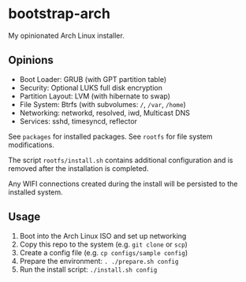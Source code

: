 # bootstrap-arch

My opinionated Arch Linux installer.

## Opinions

- Boot Loader: GRUB (with GPT partition table)
- Security: Optional LUKS full disk encryption
- Partition Layout: LVM (with hibernate to swap)
- File System: Btrfs (with subvolumes: `/`, `/var`, `/home`)
- Networking: networkd, resolved, iwd, Multicast DNS
- Services: sshd, timesyncd, reflector

See `packages` for installed packages.
See `rootfs` for file system modifications.

The script `rootfs/install.sh` contains additional configuration and
is removed after the installation is completed.

Any WIFI connections created during the install will be persisted to
the installed system.

## Usage

1. Boot into the Arch Linux ISO and set up networking
1. Copy this repo to the system (e.g. `git clone` or `scp`)
1. Create a config file (e.g. `cp configs/sample config`)
1. Prepare the environment: `. ./prepare.sh config`
1. Run the install script: `./install.sh config`
